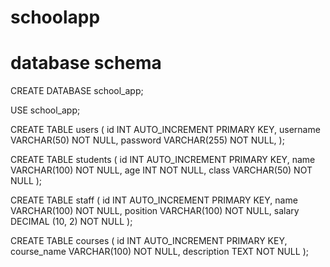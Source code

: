 # schoolapp
# database schema
CREATE DATABASE school_app;

USE school_app;

CREATE TABLE users (
id INT AUTO_INCREMENT PRIMARY KEY,
username VARCHAR(50) NOT NULL,
password VARCHAR(255) NOT NULL,
);

CREATE TABLE students (
id INT AUTO_INCREMENT PRIMARY KEY,
name VARCHAR(100) NOT NULL,
age INT NOT NULL,
class VARCHAR(50) NOT NULL
);

CREATE TABLE staff (
id INT AUTO_INCREMENT PRIMARY KEY,
name VARCHAR(100) NOT NULL,
position VARCHAR(100) NOT NULL,
salary DECIMAL (10, 2) NOT NULL
);

CREATE TABLE courses (
id INT AUTO_INCREMENT PRIMARY KEY,
course_name VARCHAR(100) NOT NULL,
description TEXT NOT NULL
);
